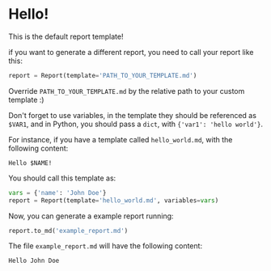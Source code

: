 # Hello!

This is the default report template! 

if you want to generate a different report, you need to call your report like this:

```py
report = Report(template='PATH_TO_YOUR_TEMPLATE.md')
```

Override `PATH_TO_YOUR_TEMPLATE.md` by the relative path to your custom template :)

Don't forget to use variables, in the template they should be referenced as `$VAR1`, and
in Python, you should pass a `dict`, with `{'var1': 'hello world'}`.

For instance, if you have a template called `hello_world.md`, with the following content:

```
Hello $NAME!
```

You should call this template as:

```py
vars = {'name': 'John Doe'}
report = Report(template='hello_world.md', variables=vars)
```

Now, you can generate a example report running:
```py
report.to_md('example_report.md')
```

The file `example_report.md` will have the following content:

```
Hello John Doe
```